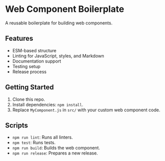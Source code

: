 # Web Component Boilerplate

A reusable boilerplate for building web components.

## Features
- ESM-based structure
- Linting for JavaScript, styles, and Markdown
- Documentation support
- Testing setup
- Release process

## Getting Started
1. Clone this repo.
2. Install dependencies: `npm install`.
3. Replace `MyComponent.js` in `src/` with your custom web component code.

## Scripts
- `npm run lint`: Runs all linters.
- `npm test`: Runs tests.
- `npm run build`: Builds the web component.
- `npm run release`: Prepares a new release.
